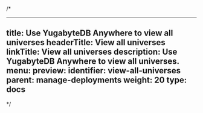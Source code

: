 /*

---
title: Use YugabyteDB Anywhere to view all universes
headerTitle: View all universes
linkTitle: View all universes
description: Use YugabyteDB Anywhere to view all universes.
menu:
  preview:
    identifier: view-all-universes
    parent: manage-deployments
    weight: 20
type: docs
---

*/
